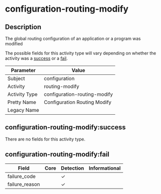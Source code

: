 configuration-routing-modify
============================

Description
-----------
The global routing configuration of an application or a program was modified

The possible fields for this activity type will vary depending on whether the activity was a [success](#configuration-routing-modifysuccess) or a [fail](#configuration-routing-modifyfail).

| Parameter     | Value                        |
| ------------- | ---------------------------- |
| Subject       | configuration                |
| Activity      | routing-modify               |
| Activity Type | configuration-routing-modify |
| Pretty Name   | Configuration Routing Modify |
| Legacy Name   |                              |

configuration-routing-modify:success
------------------------------------

There are no fields for this activity type.


configuration-routing-modify:fail
---------------------------------

| Field          | Core | Detection | Informational |
| -------------- | ---- | --------- | ------------- |
| failure_code   |      | &#10003;  |               |
| failure_reason |      | &#10003;  |               |